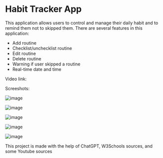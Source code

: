 # Habit Tracker App

This application allows users to control and manage their daily habit and to remind them not to skipped them. There are several features in this application:

- Add routine
- Checklist/unchecklist routine
- Edit routine
- Delete routine
- Warning if user skipped a routine
- Real-time date and time

Video link:

Screeshots:

![image](https://github.com/user-attachments/assets/4e3e8005-8c57-498d-816b-832c9d21963b)

![image](https://github.com/user-attachments/assets/8f60ec2c-1712-42f9-80f1-66d17e76543f)

![image](https://github.com/user-attachments/assets/41604c7f-0085-4187-b84e-6ef64dd622c9)

![image](https://github.com/user-attachments/assets/0ee77f26-98a7-4199-b1be-b1b9c42e9a91)

![image](https://github.com/user-attachments/assets/cdb67add-b8d0-4b7f-9bdb-78168ca13de4)

This project is made with the help of ChatGPT, W3Schools sources, and some Youtube sources
